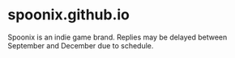 # spoonix.github.io
Spoonix is an indie game brand. Replies may be delayed between September and December due to schedule.
